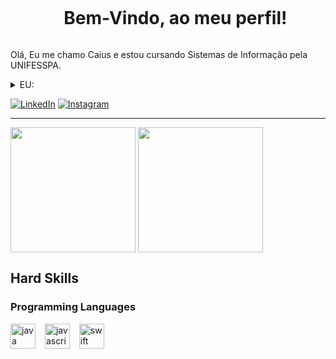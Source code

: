 <!--título-->
<div id="user-content-toc">
  <ul align="center">
    <summary><h1 style="display: inline-block">Bem-Vindo, ao meu perfil!</h1></summary>
</div>

<!-- Presentation -->
<p>
  Olá, Eu me chamo Caius e estou cursando Sistemas de Informação pela UNIFESSPA.
</p>

<!-- Dropdown -->
<details>
  <summary>EU: </summary>

  - Tenho 19 anos, sou de Marabá/PA, faço sistemas de informação na Universidade Federal do Sul e Sudesde do Pará(UNIFESSPA). Tenho contato com algumas linguagens de programação, como: Java, JavaScript, Python, Swift, C. 

  - Gosto muito de praticar esportes(atualmente jogo vôlei e basquete), e gosto bastante de animes, filmes e jogos. \o/
</details>

<!-- Links -->
[![LinkedIn](https://img.shields.io/badge/LinkedIn-0077B5?style=for-the-badge&logo=linkedin&logoColor=white)](www.linkedin.com/in/caius-ribeiro-357539308)
[![Instagram](https://img.shields.io/badge/Instagram-E4405F?style=for-the-badge&logo=instagram&logoColor=white)](https://www.instagram.com/caius.ribeiro00?utm_source=ig_web_button_share_sheet&igsh=ZDNlZDc0MzIxNw==)

***

<!-- GithubStats -->
<div align=left>
  <img height=200 align="center" src="https://github-readme-stats.vercel.app/api?username=CaiuUs&theme=github_dark&hide_border=false&include_all_commits=false&count_private=false&show_icons=true&line_height=29&locale=pt-br&rank_icon=github">
  <img height=200 align="center" src="https://github-readme-stats.vercel.app/api/top-langs/?username=CaiuUs&theme=github_dark&hide_border=false&include_all_commits=false&count_private=false&layout=donut">
</div>


## Hard Skills

<!-- Skills: Programming Languages -->
  <div align="left">
  <h3>Programming Languages</h3>
  <img src="https://cdn.jsdelivr.net/gh/devicons/devicon/icons/java/java-original.svg" height="40" alt="java logo"  />
  <img width="7" />
  <img src="https://cdn.jsdelivr.net/gh/devicons/devicon/icons/javascript/javascript-original.svg" height="40" alt="javascript logo"  />
  <img width="7" />
  <img src="https://cdn.jsdelivr.net/gh/devicons/devicon/icons/swift/swift-original.svg" height="40" alt="swift logo"  />
  <img width="7" />
</div>

